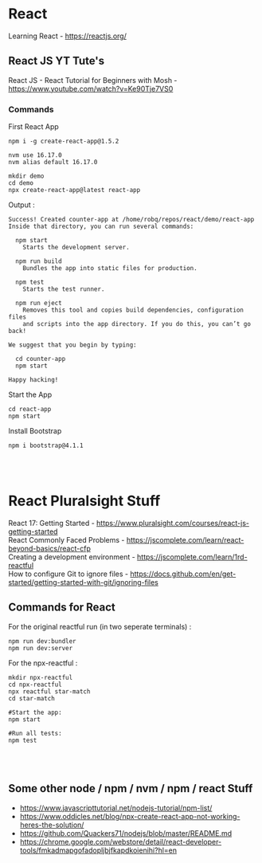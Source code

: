 # React
Learning React - https://reactjs.org/</br>

## React JS YT Tute's
React JS - React Tutorial for Beginners with Mosh - https://www.youtube.com/watch?v=Ke90Tje7VS0</br>
### Commands
First React App
```
npm i -g create-react-app@1.5.2

nvm use 16.17.0
nvm alias default 16.17.0

mkdir demo
cd demo
npx create-react-app@latest react-app
```

Output :
```
Success! Created counter-app at /home/robq/repos/react/demo/react-app
Inside that directory, you can run several commands:

  npm start
    Starts the development server.

  npm run build
    Bundles the app into static files for production.

  npm test
    Starts the test runner.

  npm run eject
    Removes this tool and copies build dependencies, configuration files
    and scripts into the app directory. If you do this, you can’t go back!

We suggest that you begin by typing:

  cd counter-app
  npm start

Happy hacking!
```

Start the App
```
cd react-app
npm start
```

Install Bootstrap
```
npm i bootstrap@4.1.1
```

</br></br>
# React Pluralsight Stuff
React 17: Getting Started - https://www.pluralsight.com/courses/react-js-getting-started</br>
React Commonly Faced Problems - https://jscomplete.com/learn/react-beyond-basics/react-cfp</br>
Creating a development environment - https://jscomplete.com/learn/1rd-reactful</br>
How to configure Git to ignore files - https://docs.github.com/en/get-started/getting-started-with-git/ignoring-files</br>

## Commands for React
For the original reactful run (in two seperate terminals) :
```
npm run dev:bundler
npm run dev:server
```
For the npx-reactful :
```
mkdir npx-reactful
cd npx-reactful
npx reactful star-match
cd star-match

#Start the app:
npm start

#Run all tests:
npm test
```
</br></br>
## Some other node / npm / nvm / npm / react Stuff

- https://www.javascripttutorial.net/nodejs-tutorial/npm-list/
- https://www.oddicles.net/blog/npx-create-react-app-not-working-heres-the-solution/
- https://github.com/Quackers71/nodejs/blob/master/README.md
- https://chrome.google.com/webstore/detail/react-developer-tools/fmkadmapgofadopljbjfkapdkoienihi?hl=en
